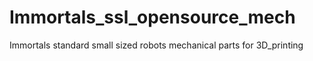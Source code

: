 # Immortals_ssl_opensource_mech
Immortals standard small sized robots mechanical parts for 3D_printing
